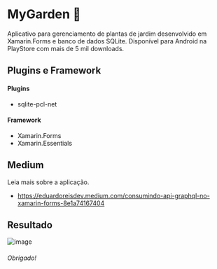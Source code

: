 # MyGarden 🌻
Aplicativo para gerenciamento de plantas de jardim desenvolvido em Xamarin.Forms e banco de dados SQLite. Disponível para Android na PlayStore com mais de 5 mil downloads.

## Plugins e Framework
#### Plugins

- sqlite-pcl-net

#### Framework
- Xamarin.Forms
- Xamarin.Essentials

## Medium
Leia mais sobre a aplicação.
- https://eduardoreisdev.medium.com/consumindo-api-graphql-no-xamarin-forms-8e1a74167404

## Resultado
![image](https://user-images.githubusercontent.com/52722526/159172083-dbf72bd1-e68c-46d3-9c94-42676c9ae031.png)

###### Obrigado!
